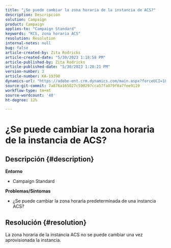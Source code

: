 ```yaml
---
title: "¿Se puede cambiar la zona horaria de la instancia de ACS?"
description: Descripción
solution: Campaign
product: Campaign
applies-to: "Campaign Standard"
keywords: "KCS, zona horaria ACS"
resolution: Resolution
internal-notes: null
bug: false
article-created-by: Zita Rodricks
article-created-date: "5/30/2023 1:18:58 PM"
article-published-by: Zita Rodricks
article-published-date: "5/30/2023 1:20:21 PM"
version-number: 3
article-number: KA-19390
dynamics-url: "https://adobe-ent.crm.dynamics.com/main.aspx?forceUCI=1&pagetype=entityrecord&etn=knowledgearticle&id=c0516288-ecfe-ed11-8f6e-6045bd0063aa"
source-git-commit: 7a876a165027c590297cca57fa079f8a7fee9119
workflow-type: tm+mt
source-wordcount: '48'
ht-degree: 12%

---
```


# ¿Se puede cambiar la zona horaria de la instancia de ACS?

## Descripción {#description}

<b>Entorno</b>
- Campaign Standard



<b>Problemas/Síntomas</b>
- ¿Se puede cambiar la zona horaria predeterminada de una instancia ACS?



## Resolución {#resolution}


La zona horaria de la instancia ACS no se puede cambiar una vez aprovisionada la instancia.
